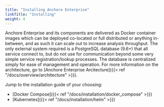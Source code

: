 ```yaml
---
title: "Installing Anchore Enterprise"
linkTitle: "Installing"
weight: 4
---
```


Anchore Enterprise and its components are delivered as Docker container images which can be deployed co-located or full distributed or anything in-between, and as such it can scale out to increase analysis throughput. The only external system required is a PostgreSQL database (9.6+) that all service connect to, but do not use for communication beyond some very simple service registration/lookup processes. The database is centralized simply for ease of management and operation. For more information on the architecture, go to [Anchore Enterprise Arcitecture]({{< ref "/docs/overview/architecture" >}}).

Jump to the installation guide of your choosing:

- [Docker Compose]({{< ref "/docs/installation/docker_compose" >}})
- [Kubernetes]({{< ref "/docs/installation/helm" >}})